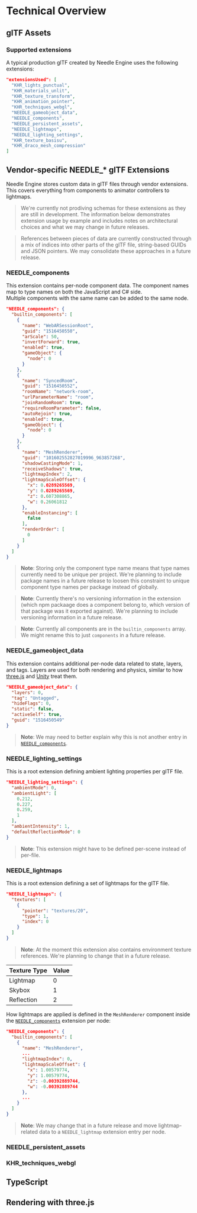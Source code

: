 # Technical Overview

## glTF Assets


### Supported extensions

A typical production glTF created by Needle Engine uses the following extensions:  
```json
"extensionsUsed": [
  "KHR_lights_punctual",
  "KHR_materials_unlit",
  "KHR_texture_transform",
  "KHR_animation_pointer",
  "KHR_techniques_webgl",
  "NEEDLE_gameobject_data",
  "NEEDLE_components",
  "NEEDLE_persistent_assets",
  "NEEDLE_lightmaps",
  "NEEDLE_lighting_settings",
  "KHR_texture_basisu",
  "KHR_draco_mesh_compression"
]
```

## Vendor-specific NEEDLE_* glTF Extensions

Needle Engine stores custom data in glTF files through vendor extensions. This covers everything from components to animator controllers to lightmaps.  

> We're currently not prodiving schemas for these extensions as they are still in development. The information below demonstrates extension usage by example and includes notes on architectural choices and what we may change in future releases.  

> References between pieces of data are currently constructed through a mix of indices into other parts of the glTF file, string-based GUIDs and JSON pointers. We may consolidate these approaches in a future release. 

### NEEDLE_components

This extension contains per-node component data. The component names map to type names on both the JavaScript and C# side.  
Multiple components with the same name can be added to the same node.  

```json
"NEEDLE_components": {
  "builtin_components": [
    {
      "name": "WebARSessionRoot",
      "guid": "1516450550",
      "arScale": 50,
      "invertForward": true,
      "enabled": true,
      "gameObject": {
        "node": 0
      }
    },
    {
      "name": "SyncedRoom",
      "guid": "1516450552",
      "roomName": "network-room",
      "urlParameterName": "room",
      "joinRandomRoom": true,
      "requireRoomParameter": false,
      "autoRejoin": true,
      "enabled": true,
      "gameObject": {
        "node": 0
      }
    },
    {
      "name": "MeshRenderer",
      "guid": "101602552827019996_963857268",
      "shadowCastingMode": 1,
      "receiveShadows": true,
      "lightmapIndex": 2,
      "lightmapScaleOffset": {
        "x": 0.0289265569,
        "y": 0.0289265569,
        "z": 0.607308865,
        "w": 0.26061812
      },
      "enableInstancing": [
        false
      ],
      "renderOrder": [
        0
      ]
    }
  ]
}
```

> **Note**: Storing only the component type name means that type names currently need to be unique per project. We're planning to include package names in a future release to loosen this constraint to unique component type names per package instead of globally.  

> **Note**: Currently there's no versioning information in the extension (which npm packaage does a component belong to, which version of that package was it exported against). We're planning to include versioning information in a future release.  

> **Note**: Currently all components are in the `builtin_components` array. We might rename this to just `components` in a future release.  

### NEEDLE_gameobject_data

This extension contains additional per-node data related to state, layers, and tags. Layers are used for both rendering and physics, similar to how [three.js](https://threejs.org/docs/#api/en/core/Layers) and [Unity](https://docs.unity3d.com/Manual/Layers.html) treat them.  

```json
"NEEDLE_gameobject_data": {
  "layers": 0,
  "tag": "Untagged",
  "hideFlags": 0,
  "static": false,
  "activeSelf": true,
  "guid": "1516450549"
}
```

> **Note**: We may need to better explain why this is not another entry in [`NEEDLE_components`](#needle_components). 

### NEEDLE_lighting_settings

This is a root extension defining ambient lighting properties per glTF file.   

```json
"NEEDLE_lighting_settings": {
  "ambientMode": 0,
  "ambientLight": [
    0.212,
    0.227,
    0.259,
    1
  ],
  "ambientIntensity": 1,
  "defaultReflectionMode": 0
}
```

> **Note**: This extension might have to be defined per-scene instead of per-file.

### NEEDLE_lightmaps

This is a root extension defining a set of lightmaps for the glTF file.

```json
"NEEDLE_lightmaps": {
  "textures": [
    {
      "pointer": "textures/20",
      "type": 1,
      "index": 0
    }
  ]
}
```

> **Note**: At the moment this extension also contains environment texture references. We're planning to change that in a future release. 

| Texture Type | Value |
| -- | -- |
| Lightmap | 0 |
| Skybox  | 1 |
| Reflection | 2 |

How lightmaps are applied is defined in the `MeshRenderer` component inside the [`NEEDLE_components`](#needle_components) extension per node:  

```json
"NEEDLE_components": {
  "builtin_components": [
    {
      "name": "MeshRenderer",
      ...
      "lightmapIndex": 0,
      "lightmapScaleOffset": {
        "x": 1.00579774,
        "y": 1.00579774,
        "z": -0.00392889744,
        "w": -0.00392889744
      },
      ...
    }
  ]
}
```

> **Note**: We may change that in a future release and move lightmap-related data to a `NEEDLE_lightmap` extension entry per node. 

### NEEDLE_persistent_assets


### KHR_techniques_webgl

## TypeScript

## Rendering with three.js
